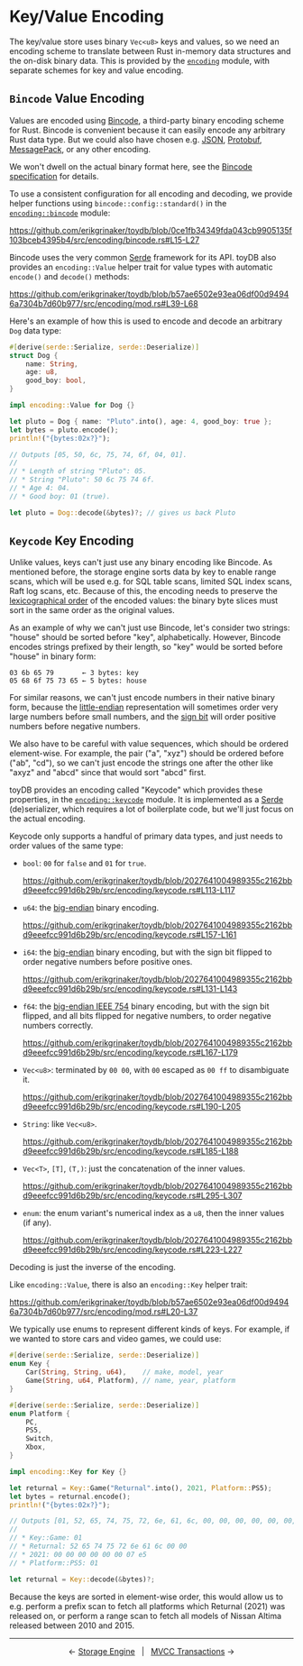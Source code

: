 # Key/Value Encoding

The key/value store uses binary `Vec<u8>` keys and values, so we need an encoding scheme to 
translate between Rust in-memory data structures and the on-disk binary data. This is provided by
the [`encoding`](https://github.com/erikgrinaker/toydb/tree/213e5c02b09f1a3cac6a8bbd0a81773462f367f5/src/encoding)
module, with separate schemes for key and value encoding.

## `Bincode` Value Encoding

Values are encoded using [Bincode](https://github.com/bincode-org/bincode), a third-party binary
encoding scheme for Rust. Bincode is convenient because it can easily encode any arbitrary Rust
data type. But we could also have chosen e.g. [JSON](https://en.wikipedia.org/wiki/JSON),
[Protobuf](https://protobuf.dev), [MessagePack](https://msgpack.org/), or any other encoding.

We won't dwell on the actual binary format here, see the [Bincode specification](https://github.com/bincode-org/bincode/blob/trunk/docs/spec.md)
for details.

To use a consistent configuration for all encoding and decoding, we provide helper functions using
`bincode::config::standard()` in the [`encoding::bincode`](https://github.com/erikgrinaker/toydb/blob/213e5c02b09f1a3cac6a8bbd0a81773462f367f5/src/encoding/bincode.rs)
module:

https://github.com/erikgrinaker/toydb/blob/0ce1fb34349fda043cb9905135f103bceb4395b4/src/encoding/bincode.rs#L15-L27

Bincode uses the very common [Serde](https://serde.rs) framework for its API. toyDB also provides
an `encoding::Value` helper trait for value types with automatic `encode()` and `decode()` methods:

https://github.com/erikgrinaker/toydb/blob/b57ae6502e93ea06df00d94946a7304b7d60b977/src/encoding/mod.rs#L39-L68

Here's an example of how this is used to encode and decode an arbitrary `Dog` data type:

```rust
#[derive(serde::Serialize, serde::Deserialize)]
struct Dog {
    name: String,
    age: u8,
    good_boy: bool,
}

impl encoding::Value for Dog {}

let pluto = Dog { name: "Pluto".into(), age: 4, good_boy: true };
let bytes = pluto.encode();
println!("{bytes:02x?}");

// Outputs [05, 50, 6c, 75, 74, 6f, 04, 01].
//
// * Length of string "Pluto": 05.
// * String "Pluto": 50 6c 75 74 6f.
// * Age 4: 04.
// * Good boy: 01 (true).

let pluto = Dog::decode(&bytes)?; // gives us back Pluto
```

## `Keycode` Key Encoding

Unlike values, keys can't just use any binary encoding like Bincode. As mentioned before, the
storage engine sorts data by key to enable range scans, which will be used e.g. for SQL table scans,
limited SQL index scans, Raft log scans, etc. Because of this, the encoding needs to preserve the
[lexicographical order](https://en.wikipedia.org/wiki/Lexicographic_order) of the encoded values:
the binary byte slices must sort in the same order as the original values.

As an example of why we can't just use Bincode, let's consider two strings: "house" should be
sorted before "key", alphabetically. However, Bincode encodes strings prefixed by their length, so
"key" would be sorted before "house" in binary form:

```
03 6b 65 79       ← 3 bytes: key
05 68 6f 75 73 65 ← 5 bytes: house
```

For similar reasons, we can't just encode numbers in their native binary form, because the
[little-endian](https://en.wikipedia.org/wiki/Endianness) representation will sometimes order very
large numbers before small numbers, and the [sign bit](https://en.wikipedia.org/wiki/Sign_bit)
will order positive numbers before negative numbers.

We also have to be careful with value sequences, which should be ordered element-wise. For example,
the pair ("a", "xyz") should be ordered before ("ab", "cd"), so we can't just encode the strings
one after the other like "axyz" and "abcd" since that would sort "abcd" first.

toyDB provides an encoding called "Keycode" which provides these properties, in the
[`encoding::keycode`](https://github.com/erikgrinaker/toydb/blob/213e5c02b09f1a3cac6a8bbd0a81773462f367f5/src/encoding/keycode.rs)
module. It is implemented as a [Serde](https://serde.rs) (de)serializer, which
requires a lot of boilerplate code, but we'll just focus on the actual encoding.

Keycode only supports a handful of primary data types, and just needs to order values of the same
type:

* `bool`: `00` for `false` and `01` for `true`.

    https://github.com/erikgrinaker/toydb/blob/2027641004989355c2162bbd9eeefcc991d6b29b/src/encoding/keycode.rs#L113-L117

* `u64`: the [big-endian](https://en.wikipedia.org/wiki/Endianness) binary encoding.

    https://github.com/erikgrinaker/toydb/blob/2027641004989355c2162bbd9eeefcc991d6b29b/src/encoding/keycode.rs#L157-L161

* `i64`: the [big-endian](https://en.wikipedia.org/wiki/Endianness) binary encoding, but with the
   sign bit flipped to order negative numbers before positive ones.

    https://github.com/erikgrinaker/toydb/blob/2027641004989355c2162bbd9eeefcc991d6b29b/src/encoding/keycode.rs#L131-L143

* `f64`: the [big-endian IEEE 754](https://en.wikipedia.org/wiki/Double-precision_floating-point_format)
  binary encoding, but with the sign bit flipped, and all bits flipped for negative numbers, to
  order negative numbers correctly.

    https://github.com/erikgrinaker/toydb/blob/2027641004989355c2162bbd9eeefcc991d6b29b/src/encoding/keycode.rs#L167-L179

* `Vec<u8>`: terminated by `00 00`, with `00` escaped as `00 ff` to disambiguate it.

    https://github.com/erikgrinaker/toydb/blob/2027641004989355c2162bbd9eeefcc991d6b29b/src/encoding/keycode.rs#L190-L205

* `String`: like `Vec<u8>`.

    https://github.com/erikgrinaker/toydb/blob/2027641004989355c2162bbd9eeefcc991d6b29b/src/encoding/keycode.rs#L185-L188

* `Vec<T>`, `[T]`, `(T,)`: just the concatenation of the inner values.

    https://github.com/erikgrinaker/toydb/blob/2027641004989355c2162bbd9eeefcc991d6b29b/src/encoding/keycode.rs#L295-L307

* `enum`: the enum variant's numerical index as a `u8`, then the inner values (if any).

    https://github.com/erikgrinaker/toydb/blob/2027641004989355c2162bbd9eeefcc991d6b29b/src/encoding/keycode.rs#L223-L227

Decoding is just the inverse of the encoding.

Like `encoding::Value`, there is also an `encoding::Key` helper trait:

https://github.com/erikgrinaker/toydb/blob/b57ae6502e93ea06df00d94946a7304b7d60b977/src/encoding/mod.rs#L20-L37

We typically use enums to represent different kinds of keys. For example, if we wanted to store
cars and video games, we could use:

```rust
#[derive(serde::Serialize, serde::Deserialize)]
enum Key {
    Car(String, String, u64),    // make, model, year
    Game(String, u64, Platform), // name, year, platform
}

#[derive(serde::Serialize, serde::Deserialize)]
enum Platform {
    PC,
    PS5,
    Switch,
    Xbox,
}

impl encoding::Key for Key {}

let returnal = Key::Game("Returnal".into(), 2021, Platform::PS5);
let bytes = returnal.encode();
println!("{bytes:02x?}");

// Outputs [01, 52, 65, 74, 75, 72, 6e, 61, 6c, 00, 00, 00, 00, 00, 00, 00, 00, 07, e5, 01].
//
// * Key::Game: 01
// * Returnal: 52 65 74 75 72 6e 61 6c 00 00
// * 2021: 00 00 00 00 00 00 07 e5
// * Platform::PS5: 01

let returnal = Key::decode(&bytes)?;
```

Because the keys are sorted in element-wise order, this would allow us to e.g. perform a prefix
scan to fetch all platforms which Returnal (2021) was released on, or perform a range scan to fetch 
all models of Nissan Altima released between 2010 and 2015.

---

<p align="center">
← <a href="storage.md">Storage Engine</a> &nbsp; | &nbsp; <a href="mvcc.md">MVCC Transactions</a> →
</p>
